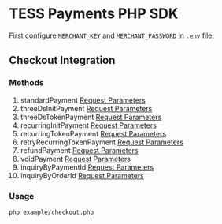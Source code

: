 # TESS Payments PHP SDK
First configure `MERCHANT_KEY` and `MERCHANT_PASSWORD` in `.env` file.

## Checkout Integration
### Methods
1. standardPayment
[Request Parameters](https://docs.tesspayments.com/#request-parameters)
2. threeDsInitPayment
[Request Parameters](https://docs.tesspayments.com/#request-parameters)
3. threeDsTokenPayment
[Request Parameters](https://docs.tesspayments.com/#request-parameters)
4. recurringInitPayment
[Request Parameters](https://docs.tesspayments.com/#request-parameters)
5. recurringTokenPayment
[Request Parameters](https://docs.tesspayments.com/#request-parameters-1)
6. retryRecurringTokenPayment
[Request Parameters](https://docs.tesspayments.com/)
7. refundPayment
[Request Parameters](https://docs.tesspayments.com/#request-parameters-2)
8. voidPayment
[Request Parameters](https://docs.tesspayments.com/)
9. inquiryByPaymentId
[Request Parameters](https://docs.tesspayments.com/#request-parameters-by-payment_id)
10. inquiryByOrderId
[Request Parameters](https://docs.tesspayments.com/#request-parameters-by-order_id)

### Usage

```console
php example/checkout.php
```
